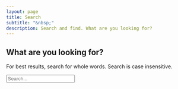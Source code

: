 ```yaml
---
layout: page
title: Search
subtitle: "&nbsp;"
description: Search and find. What are you looking for?
---
```

## What are you looking for?
For best results, search for whole words. Search is case insensitive.
<!-- HTML elements for search -->
<input type="text" id="search-input" placeholder="Search...">

<ol id="results-container"></ol>

<!-- or without installing anything -->
<script src="https://unpkg.com/simple-jekyll-search@latest/dest/simple-jekyll-search.min.js"></script>

<script>
var sjs = SimpleJekyllSearch({
  searchInput: document.getElementById('search-input'),
  resultsContainer: document.getElementById('results-container'),
  json: '/search.json',
  noResultsText: 'No results found.',
  fuzzy: true,
  
  searchResultTemplate: '<li><a href="{{ site.url }}{url}">{title}</a></li>'
                        '<li class='lunrsearchresult'><a href="{url}"><span class='lunrsearchresulturl'>{url}}</span><br /><span class='lunrsearchresulttitle'>{title}</span><br /><span class='lunrsearchresultbody'>{content}</span><br /></a></li>
})</script>

<p>&nbsp;</p>
<p>&nbsp;</p>
<p>&nbsp;</p>
<p>&nbsp;</p>
<p>&nbsp;</p>
<p>&nbsp;</p>
<p>&nbsp;</p>
<p>&nbsp;</p>
<p>&nbsp;</p>
<p>&nbsp;</p>